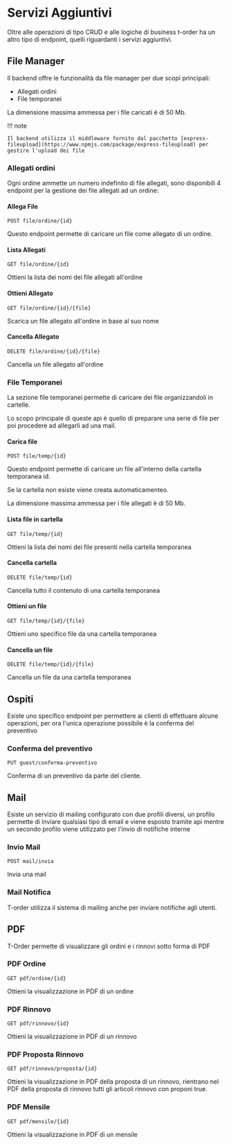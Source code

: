 # Servizi Aggiuntivi

Oltre alle operazioni di tipo CRUD e alle logiche di business t-order ha un altro tipo di endpoint, quelli riguardanti i servizi aggiuntivi.

## File Manager

Il backend offre le funzionalità da file manager per due scopi principali:

- Allegati ordini
- File temporanei

La dimensione massima ammessa per i file caricati è di 50 Mb.

!!! note

    Il backend utilizza il middleware fornito dal pacchetto [express-fileupload](https://www.npmjs.com/package/express-fileupload) per gestire l'upload dei file

### Allegati ordini

Ogni ordine ammette un numero indefinito di file allegati, sono disponibili 4 endpoint per la gestione dei file allegati ad un ordine:

#### Allega File

`POST file/ordine/{id}`

Questo endpoint permette di caricare un file come allegato di un ordine.

#### Lista Allegati

`GET file/ordine/{id}`

Ottieni la lista dei nomi dei file allegati all'ordine

#### Ottieni Allegato

`GET file/ordine/{id}/{file}`

Scarica un file allegato all'ordine in base al suo nome

#### Cancella Allegato

`DELETE file/ordine/{id}/{file}`

Cancella un file allegato all'ordine

### File Temporanei

La sezione file temporanei permette di caricare dei file organizzandoli in cartelle.

Lo scopo principale di queste api è quello di preparare una serie di file per poi procedere ad allegarli ad una mail.

#### Carica file

`POST file/temp/{id}`

Questo endpoint permette di caricare un file all'interno della cartella temporanea id.

Se la cartella non esiste viene creata automaticamenteo.

La dimensione massima ammessa per i file allegati è di 50 Mb.

#### Lista file in cartella

`GET file/temp/{id}`

Ottieni la lista dei nomi dei file presenti nella cartella temporanea

#### Cancella cartella

`DELETE file/temp/{id}`

Cancella tutto il contenuto di una cartella temporanea

#### Ottieni un file

`GET file/temp/{id}/{file}`

Ottieni uno specifico file da una cartella temporanea

#### Cancella un file

`DELETE file/temp/{id}/{file}`

Cancella un file da una cartella temporanea

## Ospiti

Esiste uno specifico endpoint per permettere ai clienti di effettuare alcune operazioni, per ora l'unica operazione possibile è la conferma del preventivo

### Conferma del preventivo

`PUT guest/conferma-preventivo`

Conferma di un preventivo da parte del cliente.

## Mail

Esiste un servizio di mailing configurato con due profili diversi, un profilo permette di inviare qualsiasi tipo di email e viene esposto tramite api mentre un secondo profilo viene utilizzato per l'invio di notifiche interne

### Invio Mail

`POST mail/invia`

Invia una mail

### Mail Notifica

T-order utilizza il sistema di mailing anche per inviare notifiche agli utenti.

## PDF

T-Order permette di visualizzare gli ordini e i rinnovi sotto forma di PDF

### PDF Ordine

`GET pdf/ordine/{id}`

Ottieni la visualizzazione in PDF di un ordine

### PDF Rinnovo

`GET pdf/rinnovo/{id}`

Ottieni la visualizzazione in PDF di un rinnovo

### PDF Proposta Rinnovo

`GET pdf/rinnovo/proposta/{id}`

Ottieni la visualizzazione in PDF della proposta di un rinnovo, rientrano nel PDF della proposta di rinnovo tutti gli articoli rinnovo con proponi true.

### PDF Mensile

`GET pdf/mensile/{id}`

Ottieni la visualizzazione in PDF di un mensile
